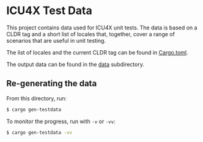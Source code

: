 ICU4X Test Data
===============

This project contains data used for ICU4X unit tests. The data is based on a CLDR tag and a short list of locales that, together, cover a range of scenarios that are useful in unit testing.

The list of locales and the current CLDR tag can be found in [Cargo.toml](./Cargo.toml).

The output data can be found in the [data](./data/) subdirectory.

## Re-generating the data

From this directory, run:

```bash
$ cargo gen-testdata
```

To monitor the progress, run with `-v` or `-vv`:

```bash
$ cargo gen-testdata -vv
```
